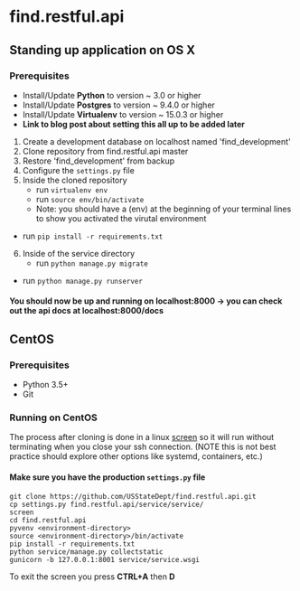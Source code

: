 # find.restful.api

## Standing up application on OS X

### Prerequisites

* Install/Update **Python** to version ~ 3.0 or higher
* Install/Update **Postgres** to version ~ 9.4.0 or higher
* Install/Update **Virtualenv** to version ~ 15.0.3 or higher
* **Link to blog post about setting this all up to be added later**

1. Create a development database on localhost named 'find_development'
2. Clone repository from find.restful.api master
3. Restore 'find_development' from backup
4. Configure the `settings.py` file
5. Inside the cloned repository
	* run `virtualenv env`
	* run `source env/bin/activate`
    * Note: you should have a (env) at the beginning of your terminal lines to show you activated the virutal environment
  * run `pip install -r requirements.txt`
6. Inside of the service directory
	* run `python manage.py migrate`
  * run `python manage.py runserver`

#### You should now be up and running on localhost:8000 -> you can check out the api docs at localhost:8000/docs

## CentOS

### Prerequisites

* Python 3.5+
* Git

### Running on CentOS

The process after cloning is done in a linux [screen](https://linux.die.net/man/1/screen) so it will run without terminating when you close your ssh connection. (NOTE this is not best practice should explore other options like systemd, containers, etc.)

#### Make sure you have the production `settings.py` file

```
git clone https://github.com/USStateDept/find.restful.api.git
cp settings.py find.restful.api/service/service/
screen
cd find.restful.api
pyvenv <environment-directory>
source <environment-directory>/bin/activate
pip install -r requirements.txt
python service/manage.py collectstatic
gunicorn -b 127.0.0.1:8001 service/service.wsgi
```

To exit the screen you press **CTRL+A** then **D**
